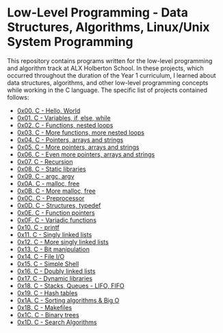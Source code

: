 # Low-Level Programming - Data Structures, Algorithms, Linux/Unix System Programming

This repository contains programs written for the low-level programming and
algorithm track at ALX Holberton School. In these projects, which occurred
throughout the duration of the Year 1 curriculum, I learned about data
structures, algorithms, and other low-level programming concepts while
working in the C language. The specific list of projects contained follows:

- [0x00. C - Hello, World](./0x00-hello_world)
- [0x01. C - Variables, if, else, while](./0x01-variables_if_else_while)
- [0x02. C - Functions, nested loops](./0x02-functions_nested_loops)
- [0x03. C - More functions, more nested loops](./0x03-more_functions_nested_loops)
- [0x04. C - Pointers, arrays and strings](./0x04-pointers_arrays_strings)
- [0x05. C - More pointers, arrays and strings](./0x05-pointers_arrays_strings)
- [0x06. C - Even more pointers, arrays and strings](./0x06-pointers_arrays_strings)
- [0x07. C - Recursion](./0x07-recursion)
- [0x08. C - Static libraries](./0x08-static_libraries)
- [0x09. C - argc, argv](./0x09-argc_argv)
- [0x0A. C - malloc, free](./0x0A-malloc_free)
- [0x0B. C - More malloc, free](./0x0B-more_malloc_free)
- [0x0C. C - Preprocessor](./0x0C-preprocessor)
- [0x0D. C - Structures, typedef](./0x0D-structures_typedef)
- [0x0E. C - Function pointers](./0x0E-function_pointers)
- [0x0F. C - Variadic functions](./0x0F-variadic_functions)
- [0x10. C - printf](https://github.com/bdbaraban/printf/tree/master)
- [0x11. C - Singly linked lists](./0x11-singly_linked_lists)
- [0x12. C - More singly linked lists](./0x12-more_singly_linked_lists)
- [0x13. C - Bit manipulation](./0x13-bit_manipulation)
- [0x14. C - File I/O](./0x14-file_io)
- [0x15. C - Simple Shell](https://github.com/bdbaraban/simple_shell/tree/master)
- [0x16. C - Doubly linked lists](./0x16-doubly_linked_lists)
- [0x17. C - Dynamic libraries](./0x17-dynamic_libraries)
- [0x18. C - Stacks, Queues - LIFO, FIFO](https://github.com/bdbaraban/monty/tree/master)
- [0x19. C - Hash tables](./0x19-hash_tables)
- [0x1A. C - Sorting algorithms & Big O](./0x1A-sorting_algorithms)
- [0x1B. C - Makefiles](./0x1B-makefiles)
- [0x1C. C - Binary trees](https://github.com/bdbaraban/0x1C-binary_trees/tree/master)
- [0x1D. C - Search Algorithms](./0x1D-search_algorithms)
